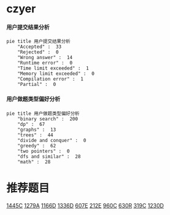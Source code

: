 # czyer

<!-- tabs:start -->



#### **用户提交结果分析**

```mermaid
pie title 用户提交结果分析
    "Accepted" :  33
    "Rejected" :  0
    "Wrong answer" :  14
    "Runtime error" :  0
    "Time limit exceeded" :  1
    "Memory limit exceeded" :  0
    "Compilation error" :  1
    "Partial" :  0
```

#### **用户做题类型偏好分析**

```mermaid
pie title 用户做题类型偏好分析
    "binary search" :  200
    "dp" :  67
    "graphs" :  13
    "trees" :  44
    "divide and conquer" :  0
    "greedy" :  62
    "two pointers" :  0
    "dfs and similar" :  28
    "math" :  28
```



<!-- tabs:end -->
# 推荐题目
[1445C](https://codeforces.com/contest/1445/problem/C)
[1279A](https://codeforces.com/contest/1279/problem/A)
[1166D](https://codeforces.com/contest/1166/problem/D)
[1336D](https://codeforces.com/contest/1336/problem/D)
[607E](https://codeforces.com/contest/607/problem/E)
[212E](https://codeforces.com/contest/212/problem/E)
[960C](https://codeforces.com/contest/960/problem/C)
[630R](https://codeforces.com/contest/630/problem/R)
[319C](https://codeforces.com/contest/319/problem/C)
[1230D](https://codeforces.com/contest/1230/problem/D)
